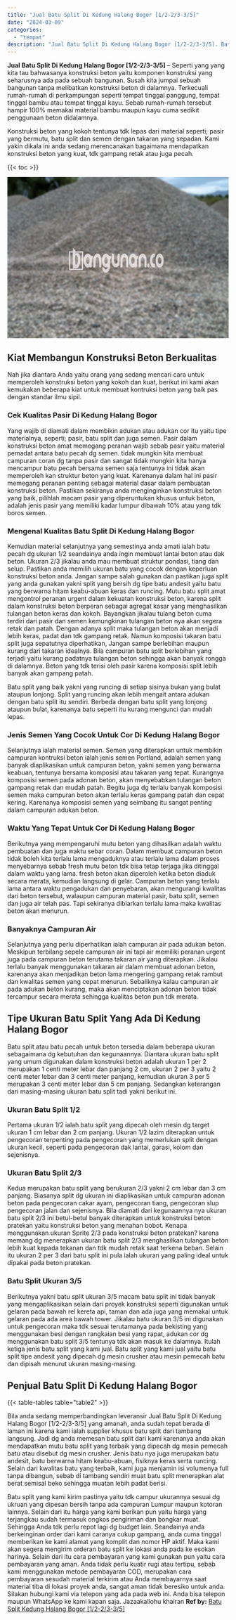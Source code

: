 ```yaml
---
title: "Jual Batu Split Di Kedung Halang Bogor [1/2-2/3-3/5]"
date: "2024-03-09"
categories: 
  - "tempat"
description: "Jual Batu Split Di Kedung Halang Bogor [1/2-2/3-3/5]. Batu split yang kami kirim pastinya yaitu tdk campur ukurannya sesuai dg ukruan yang dipesan bersih tan..."
---
```


**Jual Batu Split Di Kedung Halang Bogor \[1/2-2/3-3/5\]** – Seperti yang yang kita tau bahwasanya konstruksi beton yaitu komponen konstruksi yang seharusnya ada pada sebuah bangunan. Susah kita jumpai sebuah bangunan tanpa melibatkan konstruksi beton di dalamnya. Terkecuali rumah-rumah di perkampungan seperti tempat tinggal panggung, tempat tinggal bambu atau tempat tinggal kayu. Sebab rumah-rumah tersebut hampir 100% memakai material bambu maupun kayu cuma sedikit penggunaan beton didalamnya.

Konstruksi beton yang kokoh tentunya tdk lepas dari material seperti; pasir yang bermutu, batu split dan semen dengan takaran yang sepadan. Kami yakin dikala ini anda sedang merencanakan bagaimana mendapatkan konstruksi beton yang kuat, tdk gampang retak atau juga pecah.

{{< toc >}}

![Jual Batu Split Di Kedung Halang Bogor [1/2-2/3-3/5]](/images/jual-batu-split-02.png)

## Kiat Membangun Konstruksi Beton Berkualitas

Nah jika diantara Anda yaitu orang yang sedang mencari cara untuk memperoleh konstruksi beton yang kokoh dan kuat, berikut ini kami akan kemukakan beberapa kiat untuk membuat kontruksi beton yang baik pas dengan standar ilmu sipil.

### Cek Kualitas Pasir Di Kedung Halang Bogor

Yang wajib di diamati dalam membikin adukan atau adukan cor itu yaitu tipe materialnya, seperti; pasir, batu split dan juga semen. Pasir dalam konstruksi beton amat memegang peranan wajib sebab pasir yaitu material pemadat antara batu pecah dg semen. tidak mungkin kita membuat campuran coran dg tanpa pasir dan sangat tidak mungkin kita hanya mencampur batu pecah bersama semen saja tentunya ini tidak akan memperoleh kan struktur beton yang kuat. Karenanya dalam hal ini pasir memegang peranan penting sebagai material dasar dalam pembuatan konstruksi beton. Pastikan sekiranya anda menginginkan konstruksi beton yang baik, pilihlah macam pasir yang diperuntukan khusus untuk beton, adalah jenis pasir yang memiliki kadar lumpur dibawah 10% atau yang tdk boros semen.

### Mengenal Kualitas Batu Split Di Kedung Halang Bogor

Kemudian material selanjutnya yang semestinya anda amati ialah batu pecah dg ukuran 1/2 seandainya anda ingin membuat lantai beton atau dak beton. Ukuran 2/3 jikalau anda mau membuat struktur pondasi, tiang dan selup. Pastikan anda memilih ukuran batu yang cocok dengan keperluan konstruksi beton anda. Jangan sampe salah gunakan dan pastikan juga split yang anda gunakan yakni split yang bersih dg tipe batu andesit yaitu batu yang berwarna hitam keabu-abuan keras dan runcing. Mutu batu split amat mengontrol peranan urgent dalam kekuatan konstruksi beton, karena split dalam konstruksi beton berperan sebagai agregat kasar yang menghasilkan tulangan beton keras dan kokoh. Bayangkan jikalau tulang beton cuma terdiri dari pasir dan semen kemungkinan tulangan beton nya akan segera retak dan patah. Dengan adanya split maka tulangan beton akan menjadi lebih keras, padat dan tdk gampang retak. Namun komposisi takaran batu split juga sepatutnya diperhatikan, Jangan sampe berlebihan maupun kurang dari takaran idealnya. Bila campuran batu split berlebihan yang terjadi yaitu kurang padatnya tulangan beton sehingga akan banyak rongga di dalamnya. Beton yang tdk terisi oleh pasir karena komposisi split lebih banyak akan gampang patah.

Batu split yang baik yakni yang runcing di setiap sisinya bukan yang bulat ataupun lonjong. Split yang runcing akan lebih mengait antara adukan dengan batu split itu sendiri. Berbeda dengan batu split yang lonjong ataupun bulat, karenanya batu seperti itu kurang mengunci dan mudah lepas.

### Jenis Semen Yang Cocok Untuk Cor Di Kedung Halang Bogor

Selanjutnya ialah material semen. Semen yang diterapkan untuk membikin campuran kontruksi beton ialah jenis semen Portland, adalah semen yang banyak diaplikasikan untuk campuran beton, yakni semen yang berwarna keabuan, tentunya bersama komposisi atau takaran yang tepat. Kurangnya komposisi semen pada adonan beton, akan menyebabkan tulangan beton gampang retak dan mudah patah. Begitu juga dg terlalu banyak komposisi semen maka campuran beton akan terlalu keras gampang patah dan cepat kering. Karenanya komposisi semen yang seimbang itu sangat penting dalam campuran adukan beton.

### Waktu Yang Tepat Untuk Cor Di Kedung Halang Bogor

Berikutnya yang mempengaruhi mutu beton yang dihasilkan adalah waktu pembuatan dan juga waktu sebar coran. Dalam membuat campuran beton tidak boleh kita terlalu lama mengaduknya atau terlalu lama dalam proses menyebarnya sebab fresh mutu beton tdk bisa tetap terjaga jika ditinggal dalam waktu yang lama. fresh beton akan diperoleh ketika beton diaduk secara merata, kemudian langsung di gelar. Campuran beton yang terlalu lama antara waktu pengadukan dan penyebaran, akan mengurangi kwalitas dari beton tersebut, walaupun campuran material pasir, batu split, semen dan juga air telah pas. Tapi sekiranya dibiarkan terlalu lama maka kwalitas beton akan menurun.

### Banyaknya Campuran Air

Selanjutnya yang perlu diperhatikan ialah campuran air pada adukan beton. Meskipun terbilang sepele campuran air ini tapi air memiliki peranan urgent juga pada campuran beton terutama takaran air yang diterapkan. Jikalau terlalu banyak menggunakan takaran air dalam membuat adonan beton, karenanya akan menjadikan beton lama mengering gampang retak rambut dan kwalitas semen yang cepat menurun. Sebaliknya kalau campuran air pada adukan beton kurang, maka akan menciptakan adonan beton tidak tercampur secara merata sehingga kualitas beton pun tdk merata.

## Tipe Ukuran Batu Split Yang Ada Di Kedung Halang Bogor

Batu split atau batu pecah untuk beton tersedia dalam beberapa ukuran sebagaimana dg kebutuhan dan kegunaannya. Diantara ukuran batu split yang umum digunakan dalam konstruksi beton adalah ukuran 1 per 2 merupakan 1 centi meter lebar dan panjang 2 cm, ukuran 2 per 3 yaitu 2 centi meter lebar dan 3 centi meter panjang, kemudian ukuran 3 per 5 merupakan 3 centi meter lebar dan 5 cm panjang. Sedangkan keterangan dari masing-masing ukuran batu split tadi yakni berikut ini.

### Ukuran Batu Split 1/2

Pertama ukuran 1/2 ialah batu split yang dipecah oleh mesin dg target ukuran 1 cm lebar dan 2 cm panjang. Ukuran 1/2 lazim diterapkan untuk pengecoran terpenting pada pengecoran yang memerlukan split dengan ukuran kecil, seperti pada pengecoran dak lantai, garasi, kolom dan sejenisnya.

### Ukuran Batu Split 2/3

Kedua merupakan batu split yang berukuran 2/3 yakni 2 cm lebar dan 3 cm panjang. Biasanya split dg ukuran ini diaplikasikan untuk campuran adonan beton pada pengecoran cakar ayam, pengecoran tiang, pengecoran slup pengecoran jalan dan sejenisnya. Bila diamati dari kegunaannya nya ukuran batu split 2/3 ini betul-betul banyak diterapkan untuk konstruksi beton pratekan yaitu konstruksi beton yang menahan bobot. Kenapa menggunakan ukuran Sprite 2/3 pada konstruksi beton pratekan? karena memang dg menerapkan ukuran batu split 2/3 menghasilkan tulangan beton lebih kuat kepada tekanan dan tdk mudah retak saat terkena beban. Selain itu ukuran 2 per 3 dari batu split ini pula ialah ukuran yang paling ideal untuk dipakai pada beton pratekan.

### Batu Split Ukuran 3/5

Berikutnya yakni batu split ukuran 3/5 macam batu split ini tidak banyak yang mengaplikasikan selain dari proyek konstruksi seperti digunakan untuk gelaran pada bawah rel kereta api, taman dan ada juga yang memakai untuk gelaran pada ada area bawah tower. Jikalau batu ukuran 3/5 ini digunakan untuk pengecoran maka tdk sesuai terutamanya pada bekisting yang menggunakan besi dengan rangkaian besi yang rapat, adukan cor dg menggunakan batu split 3/5 tentunya tdk akan masuk ke dalamnya. Itulah ketiga jenis batu split yang kami jual. Batu split yang kami jual yaitu batu split tipe andesit yang dipecah dg mesin crusher atau mesin pemecah batu dan dipisah menurut ukuran masing-masing.

## Penjual Batu Split Di Kedung Halang Bogor

{{< table-tables table="table2" >}}

Bila anda sedang memperbandingkan leveransir Jual Batu Split Di Kedung Halang Bogor \[1/2-2/3-3/5\] yang amanah, anda sudah tepat berada di laman ini karena kami ialah supplier khusus batu split dari tambang langsung. Jadi dg anda memesan batu split dari kami karenanya anda akan mendapatkan mutu batu split yang terbaik yang dipecah dg mesin pemecah batu atau disebut dg mesin crusher. Jenis batu nya juga merupakan batu andesit, batu berwarna hitam keabu-abuan, fisiknya keras serta runcing. Selain dari kwalitas batu yang terbaik, kami juga menjamin isi volumenya full tanpa dibangun, sebab di tambang sendiri muat batu split menerapkan alat berat semisal beko sehingga muatan lebih padat berisi.

Batu split yang kami kirim pastinya yaitu tdk campur ukurannya sesuai dg ukruan yang dipesan bersih tanpa ada campuran Lumpur maupun kotoran lainnya. Selain dari itu harga yang kami berikan pun yaitu harga yang terjangkau sudah termasuk ongkos pengiriman dan bongkar muat. Sehingga Anda tdk perlu repot lagi dg budget lain. Seandainya anda berkeinginan order dari kami caranya cukup gampang, anda cuma tinggal memberikan ke kami alamat yang komplit dan nomor HP aktif. Maka kami akan segera mengirim orderan batu split ke lokasi anda pada ke esokan harinya. Selain dari itu cara pembayaran yang kami gunakan pun yaitu cara pembayaran yang aman. Anda tidak perlu kuatir rugi atau tertipu, sebab kami menggunakan metode pembayaran COD, merupakan cara pembayaran sesudah material terkirim atau Anda membayarnya saat material tiba di lokasi proyek anda, sangat aman tidak beresiko untuk anda. Silakan hubungi kami via telepon yang ada pada web ini. Anda bisa telepon maupun WhatsApp ke kami kapan saja. Jazaakallohu khairan
**Ref by:** [Batu Split Kedung Halang Bogor [1/2-2/3-3/5]](https://id.wikipedia.org/wiki/Batu)

